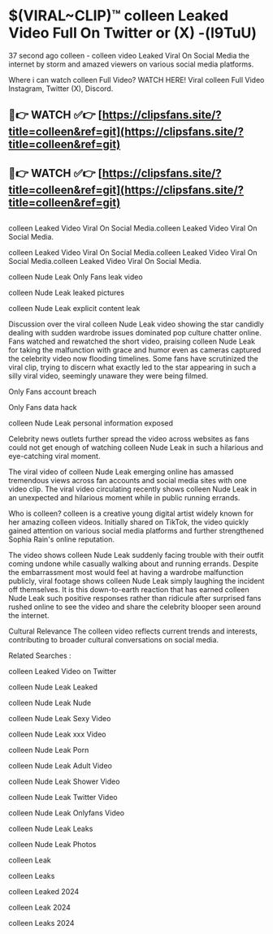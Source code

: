 # $(VIRAL~CLIP)™ colleen Leaked Video Full On Twitter or (X) -(l9TuU)
37 second ago colleen - colleen video Leaked Viral On Social Media the internet by storm and amazed viewers on various social media platforms.

Where i can watch colleen Full Video? WATCH HERE! Viral colleen Full Video Instagram, Twitter (X), Discord.

## 🔴👉 WATCH ✅👉 [https://clipsfans.site/?title=colleen&ref=git](https://clipsfans.site/?title=colleen&ref=git)
## 🔴👉 WATCH ✅👉 [https://clipsfans.site/?title=colleen&ref=git](https://clipsfans.site/?title=colleen&ref=git)
##
colleen Leaked Video Viral On Social Media.colleen Leaked Video Viral On Social Media.

colleen Leaked Video Viral On Social Media.colleen Leaked Video Viral On Social Media.colleen Leaked Video Viral On Social Media.

colleen Nude Leak Only Fans leak video

colleen Nude Leak leaked pictures

colleen Nude Leak explicit content leak

Discussion over the viral colleen Nude Leak video showing the star candidly dealing with sudden wardrobe issues dominated pop culture chatter online. Fans watched and rewatched the short video, praising colleen Nude Leak for taking the malfunction with grace and humor even as cameras captured the celebrity video now flooding timelines. Some fans have scrutinized the viral clip, trying to discern what exactly led to the star appearing in such a silly viral video, seemingly unaware they were being filmed.


Only Fans account breach

Only Fans data hack

colleen Nude Leak personal information exposed

Celebrity news outlets further spread the video across websites as fans could not get enough of watching colleen Nude Leak in such a hilarious and eye-catching viral moment.


The viral video of colleen Nude Leak emerging online has amassed tremendous views across fan accounts and social media sites with one video clip. The viral video circulating recently shows colleen Nude Leak in an unexpected and hilarious moment while in public running errands.


Who is colleen? colleen is a creative young digital artist widely known for her amazing colleen videos. Initially shared on TikTok, the video quickly gained attention on various social media platforms and further strengthened Sophia Rain's online reputation.

The video shows colleen Nude Leak suddenly facing trouble with their outfit coming undone while casually walking about and running errands. Despite the embarrassment most would feel at having a wardrobe malfunction publicly, viral footage shows colleen Nude Leak simply laughing the incident off themselves. It is this down-to-earth reaction that has earned colleen Nude Leak such positive responses rather than ridicule after surprised fans rushed online to see the video and share the celebrity blooper seen around the internet.

Cultural Relevance The colleen video reflects current trends and interests, contributing to broader cultural conversations on social media.

Related Searches :

colleen Leaked Video on Twitter

colleen Nude Leak Leaked

colleen Nude Leak Nude

colleen Nude Leak Sexy Video

colleen Nude Leak xxx Video

colleen Nude Leak Porn

colleen Nude Leak Adult Video

colleen Nude Leak Shower Video

colleen Nude Leak Twitter Video

colleen Nude Leak Onlyfans Video

colleen Nude Leak Leaks

colleen Nude Leak Photos

colleen Leak

colleen Leaks

colleen Leaked 2024

colleen Leak 2024

colleen Leaks 2024
